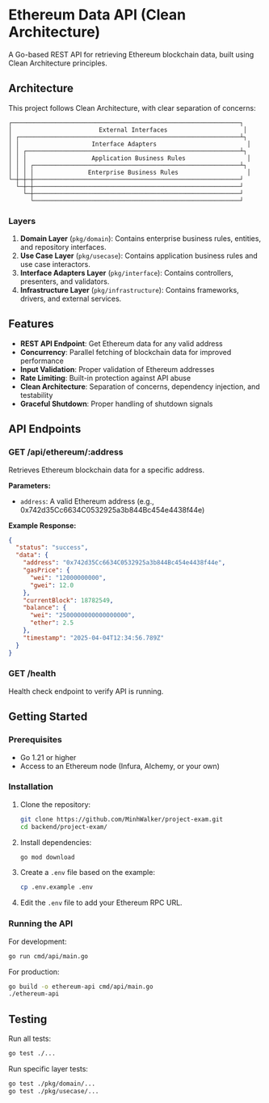 # Ethereum Data API (Clean Architecture)

A Go-based REST API for retrieving Ethereum blockchain data, built using Clean Architecture principles.

## Architecture

This project follows Clean Architecture, with clear separation of concerns:

```
┌───────────────────────────────────────────────────────────────┐
│                        External Interfaces                     │
│ ┌─────────────────────────────────────────────────────────────┴┐
│ │                    Interface Adapters                         │
│ │ ┌───────────────────────────────────────────────────────────┴┐
│ │ │                  Application Business Rules                 │
│ │ │ ┌─────────────────────────────────────────────────────────┴┐
│ │ │ │               Enterprise Business Rules                   │
└─┼─┼─┼─────────────────────────────────────────────────────────┘
  └─┼─┼─────────────────────────────────────────────────────────┘
    └─┼─────────────────────────────────────────────────────────┘
      └─────────────────────────────────────────────────────────┘
```

### Layers

1. **Domain Layer** (`pkg/domain`): Contains enterprise business rules, entities, and repository interfaces.
2. **Use Case Layer** (`pkg/usecase`): Contains application business rules and use case interactors.
3. **Interface Adapters Layer** (`pkg/interface`): Contains controllers, presenters, and validators.
4. **Infrastructure Layer** (`pkg/infrastructure`): Contains frameworks, drivers, and external services.

## Features

- **REST API Endpoint**: Get Ethereum data for any valid address
- **Concurrency**: Parallel fetching of blockchain data for improved performance
- **Input Validation**: Proper validation of Ethereum addresses
- **Rate Limiting**: Built-in protection against API abuse
- **Clean Architecture**: Separation of concerns, dependency injection, and testability
- **Graceful Shutdown**: Proper handling of shutdown signals

## API Endpoints

### GET /api/ethereum/:address

Retrieves Ethereum blockchain data for a specific address.

**Parameters:**
- `address`: A valid Ethereum address (e.g., 0x742d35Cc6634C0532925a3b844Bc454e4438f44e)

**Example Response:**
```json
{
  "status": "success",
  "data": {
    "address": "0x742d35Cc6634C0532925a3b844Bc454e4438f44e",
    "gasPrice": {
      "wei": "12000000000",
      "gwei": 12.0
    },
    "currentBlock": 18782549,
    "balance": {
      "wei": "2500000000000000000",
      "ether": 2.5
    },
    "timestamp": "2025-04-04T12:34:56.789Z"
  }
}
```

### GET /health

Health check endpoint to verify API is running.

## Getting Started

### Prerequisites

- Go 1.21 or higher
- Access to an Ethereum node (Infura, Alchemy, or your own)

### Installation

1. Clone the repository:
   ```bash
   git clone https://github.com/MinhWalker/project-exam.git
   cd backend/project-exam/
   ```

2. Install dependencies:
   ```bash
   go mod download
   ```

3. Create a `.env` file based on the example:
   ```bash
   cp .env.example .env
   ```

4. Edit the `.env` file to add your Ethereum RPC URL.

### Running the API

For development:
```bash
go run cmd/api/main.go
```

For production:
```bash
go build -o ethereum-api cmd/api/main.go
./ethereum-api
```

## Testing

Run all tests:
```bash
go test ./...
```

Run specific layer tests:
```bash
go test ./pkg/domain/...
go test ./pkg/usecase/...
```

